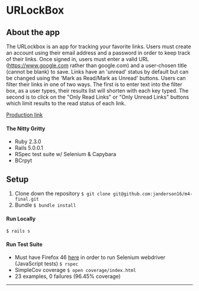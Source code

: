# URLockBox

## About the app

The URLockbox is an app for tracking your favorite links. Users must create an account using their email address and a password in order to keep track of their links. Once signed in, users must enter a valid URL (https://www.google.com rather than google.com) and a user-chosen title (cannot be blank) to save. Links have an 'unread' status by default but can be changed using the 'Mark as Read/Mark as Unread' buttons. Users can filter their links in one of two ways. The first is to enter text into the filter box, as a user types, their results list will shorten with each key typed. The second is to click on the "Only Read Links" or "Only Unread Links" buttons which limit results to the read status of each link.

[Production link](https://obscure-basin-69091.herokuapp.com/)

#### The Nitty Gritty
* Ruby 2.3.0
* Rails 5.0.0.1
* RSpec test suite w/ Selenium & Capybara
* BCrpyt


## Setup

1. Clone down the repository
```$ git clone git@github.com:janderson16/m4-final.git```
1. Bundle
```$ bundle install```
#### Run Locally

```$ rails s```

#### Run Test Suite
* Must have Firefox 46  [here](https://www.softexia.com/windows/web-browsers/firefox-46) in order to run Selenium webdriver (JavaScript tests)
```$ rspec```
* SimpleCov coverage
```$ open coverage/index.html```
* 23 examples, 0 failures (96.45% coverage)

---
